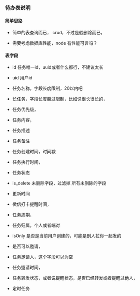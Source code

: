 ### 待办表说明



#### 简单思路

- 简单的表查询而已， crud，不过是假删除而已，

- 需要考虑数据库性能，node 有性能可言吗？

#### 表字段

- id 任务唯一id，uuid或者什么都行，不建议太长

- uid 用户id

- 任务名称，字段长度限制，20以内吧

- 长任务，字段长度超过限制，比如说很长很长的，

- 任务优先级，

- 任务内容，

- 任务描述

- 任务备注

- 任务创建时间，时间戳

- 任务执行时间，

- 任务状态

- is_delete 未删除字段，过滤掉 所有未删除的字段

- 更新时间

- 微信打卡提醒时间，

- 任务周期，

- 任务归属，个人或者端对

- isOnly 是否是当前用户创建的，可能是别人拉你一起发的

- 是否可以邀请，

- 任务邀请人，这个字段可以为空

- 任务邀请时间，

- 任务转发状态，或者说提醒状态，是否已经转发或者提醒过他人，

- 定时任务

  